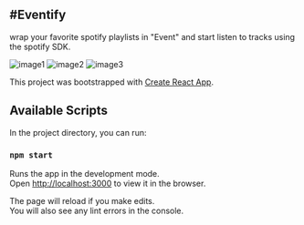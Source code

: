 #Eventify
---
wrap your favorite spotify playlists in "Event" and start listen to tracks using the spotify SDK.

![image1](https://imgur.com/AMcPpmY)
![image2](https://imgur.com/qVuFUnk)
![image3](https://imgur.com/sOc5TO6)

This project was bootstrapped with [Create React App](https://github.com/facebook/create-react-app).

## Available Scripts

In the project directory, you can run:

### `npm start`

Runs the app in the development mode.<br>
Open [http://localhost:3000](http://localhost:3000) to view it in the browser.

The page will reload if you make edits.<br>
You will also see any lint errors in the console.
